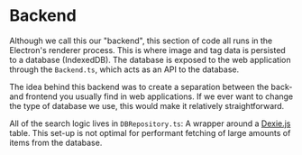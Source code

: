 # Backend

Although we call this our "backend", this section of code all runs in the Electron's renderer process.
This is where image and tag data is persisted to a database (IndexedDB).
The database is exposed to the web application through the `Backend.ts`, which acts as an API to the database.

The idea behind this backend was to create a separation between the back- and frontend you usually find in web applications.
If we ever want to change the type of database we use, this would make it relatively straightforward.

All of the search logic lives in `DBRepository.ts`: A wrapper around a [Dexie.js](https://dexie.org/) table.
This set-up is not optimal for performant fetching of large amounts of items from the database.
